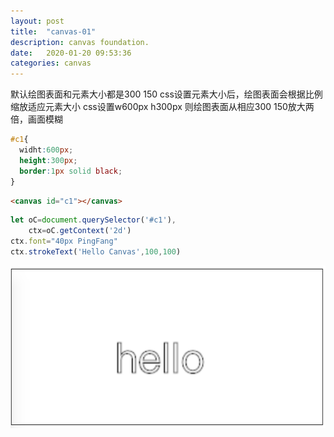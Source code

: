 ```yaml
---
layout: post
title:  "canvas-01"
description: canvas foundation.
date:   2020-01-20 09:53:36 
categories: canvas
---
```

默认绘图表面和元素大小都是300 150
css设置元素大小后，绘图表面会根据比例缩放适应元素大小
css设置w600px h300px 则绘图表面从相应300 150放大两倍，画面模糊

```css
#c1{
  widht:600px;
  height:300px;
  border:1px solid black;
}
```
```html
<canvas id="c1"></canvas>
```
```js
let oC=document.querySelector('#c1'),
    ctx=oC.getContext('2d')
ctx.font="40px PingFang"
ctx.strokeText('Hello Canvas',100,100)
```
![image](../assets/img/c1.png)